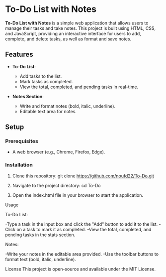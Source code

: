 # To-Do List with Notes

**To-Do List with Notes** is a simple web application that allows users to manage their tasks and take notes. This project is built using HTML, CSS, and JavaScript, providing an interactive interface for users to add, complete, and delete tasks, as well as format and save notes.

## Features
- **To-Do List**:
  - Add tasks to the list.
  - Mark tasks as completed.
  - View the total, completed, and pending tasks in real-time.

- **Notes Section**:
  - Write and format notes (bold, italic, underline).
  - Editable text area for notes.

## Setup

### Prerequisites
- A web browser (e.g., Chrome, Firefox, Edge).

### Installation
1. Clone this repository:
   git clone https://github.com/noufd22/To-Do.git
   
2. Navigate to the project directory:
cd To-Do

3. Open the index.html file in your browser to start the application.

Usage

To-Do List:

-Type a task in the input box and click the "Add" button to add it to the list.
-Click on a task to mark it as completed.
-View the total, completed, and pending tasks in the stats section.

Notes:

-Write your notes in the editable area provided.
-Use the toolbar buttons to format text (bold, italic, underline).

License
This project is open-source and available under the MIT License.

